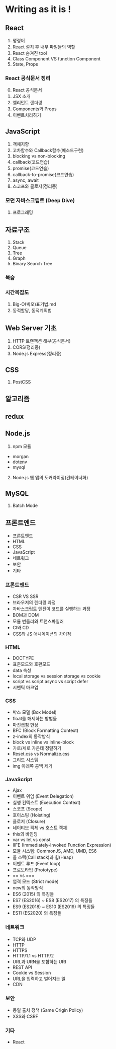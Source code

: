 # Writing as it is !

## React
1. 명령어
2. React 설치 후 내부 파일들의 역할
3. React 숨겨진 tool
4. Class Component VS function Component
5. State, Props
### React 공식문서 정리
0. React 공식문서
1. JSX 소개
2. 엘리먼트 랜더링
3. Components와 Props
4. 이벤트처리하기

## JavaScript
1. 객체지향
2. 고차함수와 Callback함수(메소드구현)
3. blocking vs non-blocking
4. callback(코드연습)
5. promise(코드연습)
6. callback-to-promise(코드연습)
7. async, await
8. 스코프와 클로저(정리중)
### 모던 자바스크립트 (Deep Dive)
1. 프로그래밍

## 자료구조
1. Stack
2. Queue
3. Tree
4. Graph
5. Binary Search Tree

### 복습

### 시간복잡도
1. Big-O(빅오)표기법.md
2. 동적할당, 동적계획법


## Web Server 기초
1. HTTP 트랜잭션 해부(공식문서)
2. CORS(정리중)
3. Node.js Express(정리중)

## CSS
1. PostCSS

## 알고리즘

## redux

## Node.js
1. npm 모듈
- morgan
- dotenv
- mysql
2. Node.js 웹 앱의 도커라이징(컨테이너화)

## MySQL
1. Batch Mode

## 프론트엔드
- 프론트엔드
- HTML
- CSS
- JavaScript
- 네트워크
- 보안
- 기타

### 프론트엔드
- CSR VS SSR
- 브라우저의 렌더링 과정
- 자바스크립트 엔진이 코드를 실행하는 과정
- BOM과 DOM
- 모듈 번들러와 트랜스파일러
- CI와 CD
- CSS와 JS 애니메이션의 차이점
### HTML
- DOCTYPE
- 표준모드와 호환모드
- data 속성
- local storage vs session storage vs cookie
- script vs script async vs script defer
- 시맨틱 마크업
### CSS
- 박스 모델 (Box Model)
- float를 해제하는 방법들
- 마진겹침 현상
- BFC (Block Formatting Context)
- z-index의 동작방식
- block vs inline vs inline-block
- 가로/세로 가운데 정렬하기
- Reset.css vs Normalize.css
- 그리드 시스템
- img 아래쪽 공백 제거
### JavaScript
- Ajax
- 이벤트 위임 (Event Delegation)
- 실행 컨텍스트 (Execution Context)
- 스코프 (Scope)
- 호이스팅 (Hoisting)
- 클로저 (Closure)
- 네이티브 객체 vs 호스트 객체
- this의 바인딩
- var vs let vs const
- IIFE (Immediately-Invoked Function Expression)
- 모듈 시스템: CommonJS, AMD, UMD, ES6
- 콜 스택(Call stack)과 힙(Heap)
- 이벤트 루프 (Event loop)
- 프로토타입 (Prototype)
- == vs ===
- 엄격 모드 (Strict mode)
- new의 동작방식
- ES6 (2015) 의 특징들
- ES7 (ES2016) ~ ES8 (ES2017) 의 특징들
- ES9 (ES2018) ~ ES10 (ES2019) 의 특징들
- ES11 (ES2020) 의 특징들
### 네트워크
- TCP와 UDP
- HTTP
- HTTPS
- HTTP/1.1 vs HTTP/2
- URL과 URN을 포함하는 URI
- REST API
- Cookie vs Session
- URL을 입력하고 벌어지는 일
- CDN
### 보안
- 동일 출처 정책 (Same Origin Policy)
- XSS와 CSRF
### 기타
- React



